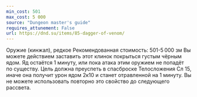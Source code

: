 ```yaml
---
min_cost: 501
max_cost: 5 000
source: "Dungeon master's guide"
requires_attunement: False
url: https://dnd.su/items/85-dagger-of-venom/
---
```


Оружие (кинжал), редкое
Рекомендованная стоимость: 501-5 000 зм
Вы можете действием заставить этот клинок покрыться густым чёрным ядом. Яд остаётся 1 минуту, или пока атака этим оружием не попадёт по существу. Цель должна преуспеть в спасброске Телосложения Сл 15, иначе она получит урон ядом 2к10 и станет отравленной на 1 минуту. Вы не можете использовать повторно это свойство до следующего рассвета.